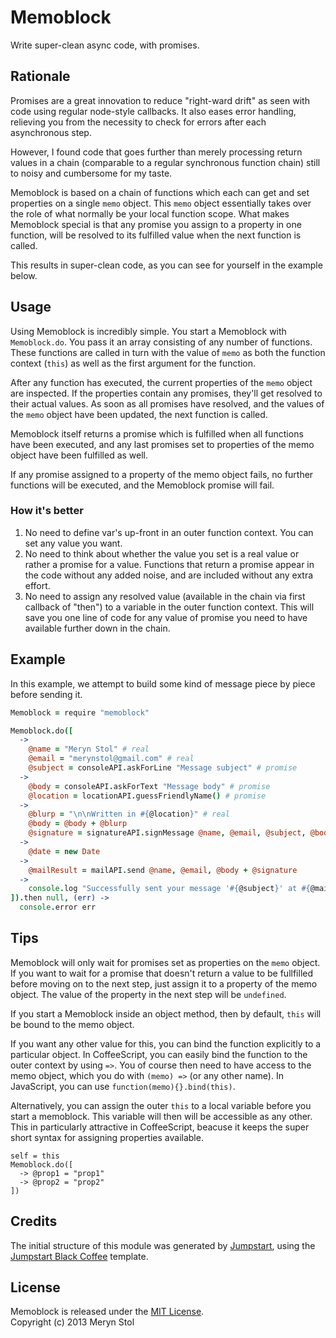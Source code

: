 # Memoblock

Write super-clean async code, with promises.

## Rationale

Promises are a great innovation to reduce "right-ward drift" as seen with code using regular node-style callbacks. It also eases error handling, relieving you from the necessity to check for errors after each asynchronous step.

However, I found code that goes further than merely processing return values in a chain (comparable to a regular synchronous function chain) still to noisy and cumbersome for my taste.

Memoblock is based on a chain of functions which each can get and set properties on a single `memo` object. This `memo` object essentially takes over the role of what normally be your local function scope. What makes Memoblock special is that any promise you assign to a property in one function, will be resolved to its fulfilled value when the next function is called.

This results in super-clean code, as you can see for yourself in the example below.

## Usage

Using Memoblock is incredibly simple. You start a Memoblock with `Memoblock.do`. You pass it an array consisting of any number of functions. These functions are called in turn with the value of `memo` as both the function context (`this`) as well as the first argument for the function.

After any function has executed, the current properties of the `memo` object are inspected. If the properties contain any promises, they'll get resolved to their actual values. As soon as all promises have resolved, and the values of the `memo` object have been updated, the next function is called.

Memoblock itself returns a promise which is fulfilled when all functions have been executed, and any last promises set to properties of the memo object have been fulfilled as well.

If any promise assigned to a property of the memo object fails, no further functions will be executed, and the Memoblock promise will fail.

### How it's better

1. No need to define var's up-front in an outer function context. You can set any value you want.
2. No need to think about whether the value you set is a real value or rather a promise for a value. Functions that return a promise appear in the code without any added noise, and are included without any extra effort.
3. No need to assign any resolved value (available in the chain via first callback of "then") to a variable in the outer function context. This will save you one line of code for any value of promise you need to have available further down in the chain.

## Example

In this example, we attempt to build some kind of message piece by piece before sending it.

```coffee
Memoblock = require "memoblock"

Memoblock.do([
  ->
    @name = "Meryn Stol" # real
    @email = "merynstol@gmail.com" # real
    @subject = consoleAPI.askForLine "Message subject" # promise
  ->
    @body = consoleAPI.askForText "Message body" # promise
    @location = locationAPI.guessFriendlyName() # promise
  ->
    @blurp = "\n\nWritten in #{@location}" # real
    @body = @body + @blurp
    @signature = signatureAPI.signMessage @name, @email, @subject, @body
  ->
    @date = new Date
  ->
    @mailResult = mailAPI.send @name, @email, @body + @signature
  ->
    console.log "Successfully sent your message '#{@subject}' at #{@mailResult.getFriendlyTime()}."
]).then null, (err) ->
  console.error err
```

## Tips

Memoblock will only wait for promises set as properties on the `memo` object. If you want to wait for a promise that doesn't return a value to be fullfilled before moving on to the next step, just assign it to a property of the memo object. The value of the property in the next step will be `undefined`.

If you start a Memoblock inside an object method, then by default, `this` will be bound to the memo object.

 If you want any other value for this, you can bind the function explicitly to a particular object. In CoffeeScript, you can easily bind the function to the outer context by using `=>`. You of course then need to have access to the memo object, which you do with `(memo) =>` (or any other name). In JavaScript, you can use `function(memo){}.bind(this)`.
 
 Alternatively, you can assign the outer `this` to a local variable before you start a memoblock. This variable will then will be accessible as any other. This in particularly attractive in CoffeeScript, beacuse it keeps the super short syntax for assigning properties available.
 
 ```
 self = this
 Memoblock.do([
   -> @prop1 = "prop1"
   -> @prop2 = "prop2"
 ])
```

## Credits

The initial structure of this module was generated by [Jumpstart](https://github.com/meryn/jumpstart), using the [Jumpstart Black Coffee](https://github.com/meryn/jumpstart-black-coffee) template.

## License

Memoblock is released under the [MIT License](http://opensource.org/licenses/MIT).  
Copyright (c) 2013 Meryn Stol  